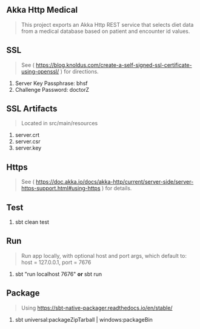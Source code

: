 Akka Http Medical
-----------------
>This project exports an Akka Http REST service that selects diet data from a medical database based on
>patient and encounter id values.

SSL
---
>See ( https://blog.knoldus.com/create-a-self-signed-ssl-certificate-using-openssl/ ) for directions.
1. Server Key Passphrase: bhsf
2. Challenge Password: doctorZ

SSL Artifacts
-------------
>Located in src/main/resources
1. server.crt
2. server.csr
3. server.key

Https
-----
>See ( https://doc.akka.io/docs/akka-http/current/server-side/server-https-support.html#using-https ) for details.

Test
----
1. sbt clean test

Run
---
>Run app locally, with optional host and port args, which default to: host = 127.0.0.1, port = 7676
1. sbt "run localhost 7676" **or** sbt run

Package
-------
>Using https://sbt-native-packager.readthedocs.io/en/stable/
1. sbt universal:packageZipTarball | windows:packageBin
